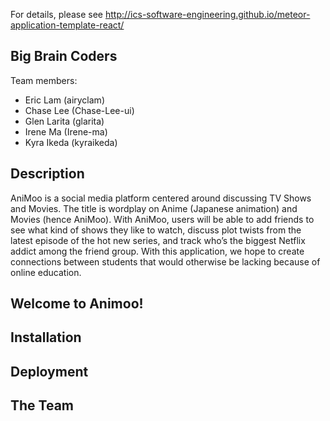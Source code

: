 
For details, please see http://ics-software-engineering.github.io/meteor-application-template-react/

## Big Brain Coders
Team members:
- Eric Lam (airyclam)
- Chase Lee (Chase-Lee-ui)
- Glen Larita (glarita)
- Irene Ma (Irene-ma)
- Kyra Ikeda (kyraikeda)

## Description
AniMoo is a social media platform centered around discussing TV Shows and Movies. The title is wordplay on Anime (Japanese animation) and Movies (hence AniMoo).
With AniMoo, users will be able to add friends to see what kind of shows they like to watch, discuss plot twists from the latest episode of the hot new series, and track who’s the
biggest Netflix addict among the friend group. With this application, we hope to create connections between students that would otherwise be lacking because of online education. 

## Welcome to Animoo!


## Installation

## Deployment 

## The Team


